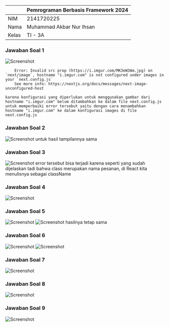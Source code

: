 |  | Pemrograman Berbasis Framework 2024 |
|--|--|
| NIM |  2141720225|
| Nama |  Muhammad Akbar Nur Ihsan |
| Kelas | TI - 3A |

### Jawaban Soal 1
![Screenshot](assets-report/1.png)

        Error: Invalid src prop (https://i.imgur.com/MK3eW3Am.jpg) on `next/image`, hostname "i.imgur.com" is not configured under images in your `next.config.js`
        See more info: https://nextjs.org/docs/messages/next-image-unconfigured-host

    karena konfigurasi yang diperlukan untuk menggunakan gambar dari hostname "i.imgur.com" belum ditambahkan ke dalam file next.config.js
    untuk memperbaiki error tersebut yaitu dengan cara menambahkan hostname "i.imgur.com" ke dalam konfigurasi images di file next.config.js 

### Jawaban Soal 2
![Screenshot](assets-report/2.png)
untuk hasil tampilannya sama 

### Jawaban Soal 3
![Screenshot](assets-report/3.png)
error tersebut bisa terjadi karena seperti yang sudah dijelaskan tadi bahwa class merupakan nama pesanan, di React kita menulisnya sebagai className

### Jawaban Soal 4
![Screenshot](assets-report/4.png)

### Jawaban Soal 5
![Screenshot](assets-report/5.1.png)
![Screenshot](assets-report/4.png)
 hasilnya tetap sama

### Jawaban Soal 6
![Screenshot](assets-report/6.1.png)
![Screenshot](assets-report/6.2.png)

### Jawaban Soal 7
![Screenshot](assets-report/7.png)

### Jawaban Soal 8
![Screenshot](assets-report/8.png)

### Jawaban Soal 9
![Screenshot](assets-report/9.png)